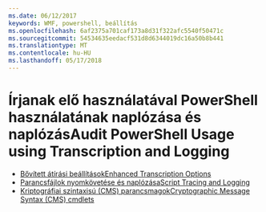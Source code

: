 ```yaml
---
ms.date: 06/12/2017
keywords: WMF, powershell, beállítás
ms.openlocfilehash: 6af2375a701caf173a8d31f322afc5540f50471c
ms.sourcegitcommit: 54534635eedacf531d8d6344019dc16a50b8b441
ms.translationtype: MT
ms.contentlocale: hu-HU
ms.lasthandoff: 05/17/2018
---
```

# <a name="audit-powershell-usage-using-transcription-and-logging"></a><span data-ttu-id="f2b80-102">Írjanak elő használatával PowerShell használatának naplózása és naplózás</span><span class="sxs-lookup"><span data-stu-id="f2b80-102">Audit PowerShell Usage using Transcription and Logging</span></span>

- [<span data-ttu-id="f2b80-103">Bővített átírási beállítások</span><span class="sxs-lookup"><span data-stu-id="f2b80-103">Enhanced Transcription Options</span></span>](audit_transcript.md)
- [<span data-ttu-id="f2b80-104">Parancsfájlok nyomkövetése és naplózása</span><span class="sxs-lookup"><span data-stu-id="f2b80-104">Script Tracing and Logging</span></span>](audit_script.md)
- [<span data-ttu-id="f2b80-105">Kriptográfiai szintaxisú (CMS) parancsmagok</span><span class="sxs-lookup"><span data-stu-id="f2b80-105">Cryptographic Message Syntax (CMS) cmdlets</span></span>](audit_cms.md)
